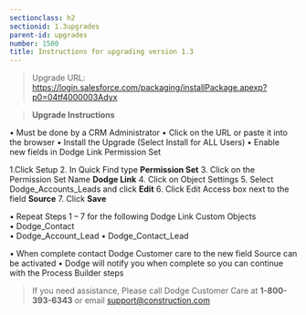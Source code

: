 ```yaml
---
sectionclass: h2
sectionid: 1.3upgrades
parent-id: upgrades
number: 1500
title: Instructions for upgrading version 1.3 
---
```


> Upgrade URL:   https://login.salesforce.com/packaging/installPackage.apexp?p0=04tf4000003Adyx

> **Upgrade Instructions**

•	Must be done by a CRM Administrator
•	Click on the URL or paste it into the browser
•	Install the Upgrade (Select Install for ALL Users)
•	Enable new fields in Dodge Link Permission Set
>
1.Click Setup
2.	In Quick Find type **Permission Set**
3.	Click on the Permission Set Name **Dodge Link**
4.	Click on Object Settings
5.	Select Dodge_Accounts_Leads and click **Edit**
6.	Click Edit Access box next to the field **Source**
7.	Click **Save**<br>
>
•	Repeat Steps 1 – 7 for the following Dodge Link Custom Objects<br>
•	Dodge_Contact<br>
•	Dodge_Account_Lead
•	Dodge_Contact_Lead
<br>
>
•	When complete contact Dodge Customer care to the new field Source can be activated
•	Dodge will notify you when complete so you can continue with the Process Builder steps


> If you need assistance, Please call Dodge Customer Care at **1-800-393-6343** or email support@construction.com
